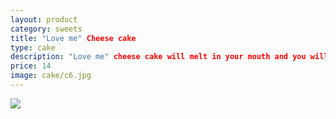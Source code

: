 ```yaml
---
layout: product
category: sweets
title: "Love me" Cheese cake
type: cake
description: "Love me" cheese cake will melt in your mouth and you will love it for sure.
price: 14
image: cake/c6.jpg
---
```




![]({{site.baseurl}}/images/cake/c6.jpg)
